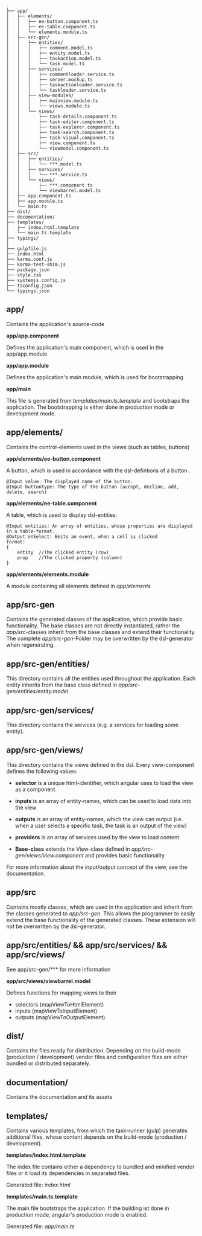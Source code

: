 ```
.
├── app/
│   ├── elements/
│   │   ├── ee-button.component.ts
│   │   ├── ee-table.component.ts
│   │   └── elements.module.ts
│   ├── src-gen/
│   │   ├── entities/
│   │   │   ├── comment.model.ts
│   │   │   ├── entity.model.ts
│   │   │   ├── taskaction.model.ts
│   │   │   └── task.model.ts
│   │   ├── services/
│   │   │   ├── commentloader.service.ts
│   │   │   ├── server.mockup.ts
│   │   │   ├── taskactionloader.service.ts
│   │   │   └── taskloader.service.ts
│   │   ├── view-modules/
│   │   │   ├── mainview.module.ts
│   │   │   └── views.module.ts
│   │   └── views/
│   │       ├── task-details.component.ts
│   │       ├── task-editor.component.ts
│   │       ├── task-explorer.component.ts
│   │       ├── task-search.component.ts
│   │       ├── task-visual.component.ts
│   │       ├── view.component.ts
│   │       └── viewmodel.component.ts
│   ├── src/
│   │   ├── entities/
│   │   │   └── ***.model.ts
│   │   ├── services/
│   │   │   └── ***.service.ts
│   │   └── views/
│   │       ├── ***.component.ts
│   │       └── viewbarrel.model.ts
│   ├── app.component.ts
│   ├── app.module.ts
│   └── main.ts
├── dist/
├── documentation/
├── templates/
│   ├── index.html.template
│   └── main.ts.template
├── typings/
│
├── gulpfile.js
├── index.html
├── karma.conf.js
├── karma-test-shim.js
├── package.json
├── style.css
├── systemjs.config.js
├── tsconfig.json
└── typings.json
```

## app/

Contains the application's source-code

**app/app.component**

Defines the application's main component, which is used in the app/app.module

**app/app.module**

Defines the application's main module, which is used for bootstrapping

**app/main**

This file is generated from *templates/main.ts.template* and bootstraps the application. The bootstrapping is either done in production mode or development mode.

## app/elements/

Contains the control-elements used in the views (such as tables, buttons)

**app/elements/ee-button.component**

A button, which is used in accordance with the dsl-defintions of a button .

```
@Input value: The displayed name of the button.
@Input buttonType: The type of the button (accept, decline, add, delete, search)
```

**app/elements/ee-table.component**

A table, which is used to display dsl-entities.

```
@Input entities: An array of entities, whose properties are displayed in a table-format.
@Output onSelect: Emits an event, when a cell is clicked
format:
{
	entity	//The clicked entity (row)
	prop	//The clicked property (column)
}
```

**app/elements/elements.module**

A module containing all elements defined in *app/elements*

## app/src-gen

Contains the generated classes of the application, which provide basic functionality. The base classes are not directly instantiated, rather the *app/src*-classes inherit from the base classes and extend their functionality. The complete *app/src-gen*-Folder may be overwritten by the dsl-generator when regenerating.

## app/src-gen/entities/

This directory contains all the entities used throughout the application. Each entity inherits from the base class defined in *app/src-gen/entities/entity.model*.

## app/src-gen/services/

This directory contains the services (e.g. a services for loading some entity).

## app/src-gen/views/

This directory contains the views defined in the dsl. Every view-component defines the following values:
  - **selector** is a unique html-identifier, which angular uses to load the view as a component

  - **inputs** is an array of entity-names, which can be used to load data into the view

  - **outputs** is an array of entity-names, which the view can output (i.e. when a user selects a specific task, the task is an output of the view)

  - **providers** is an array of services used by the view to load content

  - **Base-class** extends the View-class defined in *app/src-gen/views/view.component* and provides basic functionality

For more information about the input/output concept of the view, see the documentation.

## app/src

Contains mostly classes, which are used in the application and inherit from the classes generated to *app/src-gen*. This allows the programmer to easily extend the base functionality of the generated classes. These extension will _not_ be overwritten by the dsl-generator.

## app/src/entities/ && app/src/services/ && app/src/views/

See app/src-gen/*** for more information

**app/src/views/viewbarrel.model**

Defines functions for mapping views to their
  - selectors (mapViewToHtmlElement)
  - inputs (mapViewToInputElement)
  - outputs (mapViewToOutputElement)

## dist/

Contains the files ready for distribution. Depending on the build-mode (production / development) vendor files and configuration files are either bundled or distributed separately.

## documentation/

Contains the documentation and its assets

## templates/

Contains various templates, from which the task-runner (gulp) generates additional files, whose content depends on the build-mode (production / development).

**templates/index.html.template**

The index file contains either a dependency to bundled and minified vendor files or it load its dependencies in separated files.

Generated file: *index.html*

**templates/main.ts.template**

The main file bootstraps the application. If the building ist done in production mode, angular's production mode is enabled.

Generated file: *app/main.ts*
